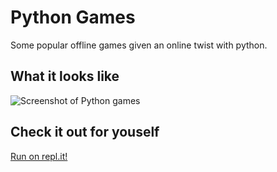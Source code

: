 
# Python Games
Some popular offline games given an online twist with python.
## What it looks like
![Screenshot of Python games](https://ishani.kathuria.net/wp-content/uploads/2020/11/pygames.jpg)
## Check it out for youself
[Run on repl.it!](https://pythongames.ikathuria.repl.run/)
